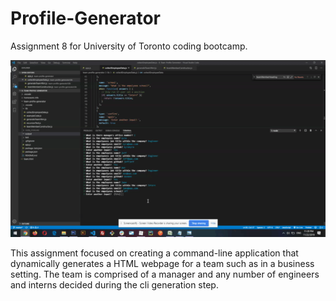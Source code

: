 # Profile-Generator
Assignment 8 for University of Toronto coding bootcamp.

![markdown-preview-image](assets/images/markdown-preview-image.gif)

This assignment focused on creating a command-line application that dynamically generates a HTML webpage for a team such as in a business setting. 
The team is comprised of a manager and any number of engineers and interns decided during the cli generation step.

